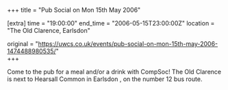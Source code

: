 +++
title = "Pub Social on Mon 15th May 2006"

[extra]
time = "19:00:00"
end_time = "2006-05-15T23:00:00Z"
location = "The Old Clarence, Earlsdon"

original = "https://uwcs.co.uk/events/pub-social-on-mon-15th-may-2006-1474488980535/"    
+++

Come to the pub for a meal and/or a drink with CompSoc\! The Old Clarence is next to Hearsall Common in Earlsdon , on the number 12 bus route.

